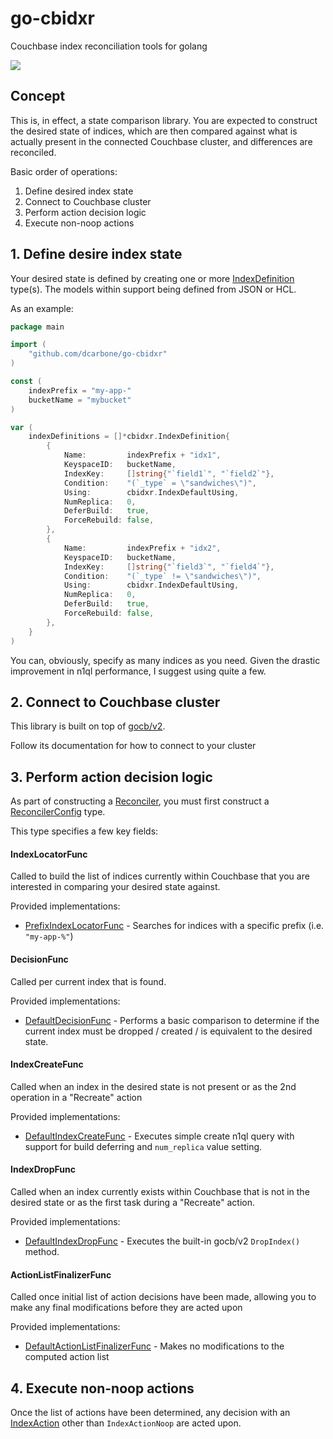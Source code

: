 # go-cbidxr
Couchbase index reconciliation tools for golang

[![](https://img.shields.io/badge/godoc-reference-5272B4.svg?style=flat-square)](https://godoc.org/github.com/dcarbone/go-cbidxr)

## Concept
This is, in effect, a state comparison library.  You are expected to construct the desired state of indices, which are 
then compared against what is actually present in the connected Couchbase cluster, and differences are reconciled.

Basic order of operations:

1. Define desired index state
1. Connect to Couchbase cluster
1. Perform action decision logic
1. Execute non-noop actions

## 1. Define desire index state
Your desired state is defined by creating one or more [IndexDefinition](https://godoc.org/github.com/dcarbone/go-cbidxr#IndexDefinition)
type(s).  The models within support being defined from JSON or HCL.

As an example:

```go
package main

import (
    "github.com/dcarbone/go-cbidxr"
)

const (
    indexPrefix = "my-app-"
    bucketName = "mybucket"
)

var (
    indexDefinitions = []*cbidxr.IndexDefinition{
        {
            Name:         indexPrefix + "idx1",
            KeyspaceID:   bucketName,
            IndexKey:     []string{"`field1`", "`field2`"},
            Condition:    "(`_type` = \"sandwiches\")",
            Using:        cbidxr.IndexDefaultUsing,
            NumReplica:   0,
            DeferBuild:   true,
            ForceRebuild: false,
        },
        {
            Name:         indexPrefix + "idx2",
            KeyspaceID:   bucketName,
            IndexKey:     []string{"`field3`", "`field4`"},
            Condition:    "(`_type` != \"sandwiches\")",
            Using:        cbidxr.IndexDefaultUsing,
            NumReplica:   0,
            DeferBuild:   true,
            ForceRebuild: false,
        },
    }
)
```

You can, obviously, specify as many indices as you need.  Given the drastic improvement in n1ql performance, I suggest
using quite a few.

## 2. Connect to Couchbase cluster

This library is built on top of [gocb/v2](https://pkg.go.dev/github.com/couchbase/gocb/v2).

Follow its documentation for how to connect to your cluster

## 3. Perform action decision logic

As part of constructing a [Reconciler](https://godoc.org/github.com/dcarbone/go-cbidxr#Reconciler), you must first
construct a [ReconcilerConfig](https://godoc.org/github.com/dcarbone/go-cbidxr#ReconcilerConfig) type.

This type specifies a few key fields:

#### IndexLocatorFunc
Called to build the list of indices currently within Couchbase that you are interested in comparing your
desired state against.

Provided implementations:
* [PrefixIndexLocatorFunc](https://godoc.org/github.com/dcarbone/go-cbidxr#PrefixIndexLocatorFunc) - Searches for
indices with a specific prefix (i.e. `"my-app-%"`)

#### DecisionFunc
Called per current index that is found.

Provided implementations:
*  [DefaultDecisionFunc](https://godoc.org/github.com/dcarbone/go-cbidxr#DefaultDecisionFunc) - Performs a basic
comparison to determine if the current index must be dropped / created / is equivalent to the desired state.

#### IndexCreateFunc
Called when an index in the desired state is not present or as the 2nd operation in a "Recreate" 
action

Provided implementations:
* [DefaultIndexCreateFunc](https://godoc.org/github.com/dcarbone/go-cbidxr#DefaultIndexCreateFunc) - Executes simple
create n1ql query with support for build deferring and `num_replica` value setting.

#### IndexDropFunc
Called when an index currently exists within Couchbase that is not in the desired state or as the
first task during a "Recreate" action.

Provided implementations:
* [DefaultIndexDropFunc](https://godoc.org/github.com/dcarbone/go-cbidxr#DefaultIndexDropFunc) - Executes the built-in
gocb/v2 `DropIndex()` method.

#### ActionListFinalizerFunc
Called once initial list of action decisions have been made, allowing you to make any final modifications before they 
are acted upon

Provided implementations:
* [DefaultActionListFinalizerFunc](https://godoc.org/github.com/dcarbone/go-cbidxr#DefaultActionListFinalizerFunc) -
Makes no modifications to the computed action list

## 4. Execute non-noop actions
Once the list of actions have been determined, any decision with an [IndexAction](https://godoc.org/github.com/dcarbone/go-cbidxr#IndexAction)
other than `IndexActionNoop` are acted upon.